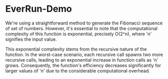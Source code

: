 # EverRun-Demo

We're using a straightforward method to generate the Fibonacci sequence of set of numbers. However, it's essential to note that the computational complexity of this function is exponential, precisely O(2^n), where 'n' signifies the input value.

This exponential complexity stems from the recursive nature of the function. In the worst-case scenario, each recursive call spawns two more recursive calls, leading to an exponential increase in function calls as 'n' grows. Consequently, the function's efficiency decreases significantly for larger values of 'n' due to the considerable computational overhead.
